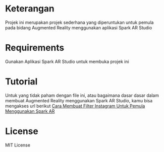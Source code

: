 # Keterangan
Projek ini merupakan projek sederhana yang diperuntukan untuk pemula pada bidang Augmented Reality menggunakan aplikasi Spark AR Studio

# Requirements
Gunakan Aplikasi Spark AR Studio untuk membuka projek ini

# Tutorial
Untuk yang tidak paham dengan file ini, atau bagaimana dasar dasar dalam membuat Augmented Reality menggunakan Spark AR Studio, kamu bisa mengakses url berikut
[Cara Membuat Filter Instagram Untuk Pemula Menggunakan Spark AR](https://48faraaz.medium.com/cara-membuat-filter-instagram-untuk-pemula-menggunakan-spark-ar-3003c6614453)

# License
MIT License
